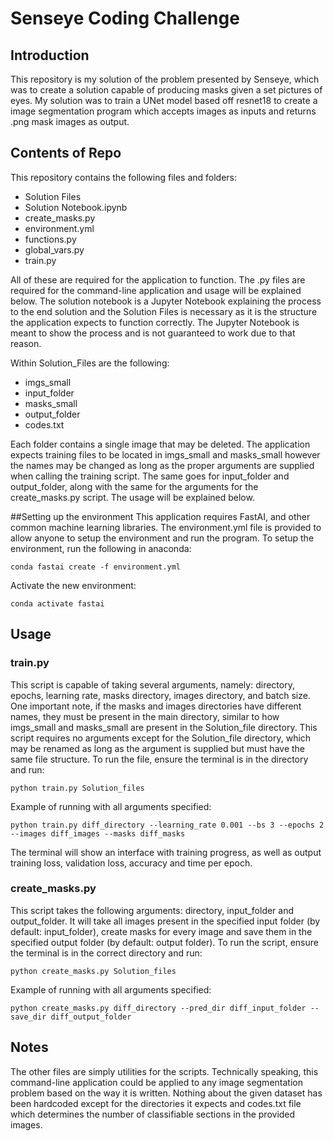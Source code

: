 # Senseye Coding Challenge

## Introduction
This repository is my solution of the problem presented by Senseye, which was to create a solution capable of producing masks given a set pictures of eyes. My solution was to train a UNet model based off resnet18 to create a image segmentation program which accepts images as inputs and returns .png mask images as output. 

## Contents of Repo
This repository contains the following files and folders:
* Solution Files
* Solution Notebook.ipynb
* create_masks.py
* environment.yml
* functions.py
* global_vars.py
* train.py

All of these are required for the application to function. The .py files are required for the command-line application and usage will be explained below. The solution notebook is a Jupyter Notebook explaining the process to the end solution and the Solution Files is necessary as it is the structure the application expects to function correctly. The Jupyter Notebook is meant to show the process and is not guaranteed to work due to that reason.

Within Solution_Files are the following: 
* imgs_small
* input_folder
* masks_small
* output_folder
* codes.txt

Each folder contains a single image that may be deleted. The application expects training files to be located in imgs_small and masks_small however the names may be changed as long as the proper arguments are supplied when calling the training script. The same goes for input_folder and output_folder, along with the same for the arguments for the create_masks.py script. The usage will be explained below.

##Setting up the environment
This application requires FastAI, and other common machine learning libraries. The environment.yml file is provided to allow anyone to setup the environment and run the program. To setup the environment, run the following in anaconda:

```
conda fastai create -f environment.yml
```

Activate the new environment:

```
conda activate fastai
```

## Usage
### train.py
This script is capable of taking several arguments, namely: directory, epochs, learning rate, masks directory, images directory, and batch size. One important note, if the masks and images directories have different names, they must be present in the main directory, similar to how imgs_small and masks_small are present in the Solution_file directory. 
This script requires no arguments except for the Solution_file directory, which may be renamed as long as the argument is supplied but must have the same file structure. To run the file, ensure the terminal is in the directory and run:
```
python train.py Solution_files
```
Example of running with all arguments specified:
```
python train.py diff_directory --learning_rate 0.001 --bs 3 --epochs 2 --images diff_images --masks diff_masks
```
The terminal will show an interface with training progress, as well as output training loss, validation loss, accuracy and time per epoch.

### create_masks.py
This script takes the following arguments: directory, input_folder and output_folder. It will take all images present in the specified input folder (by default: input_folder), create masks for every image and save them in the specified output folder (by default: output folder). To run the script, ensure the terminal is in the correct directory and run:
```
python create_masks.py Solution_files
```
Example of running with all arguments specified:
```
python create_masks.py diff_directory --pred_dir diff_input_folder --save_dir diff_output_folder
```

## Notes
The other files are simply utilities for the scripts. Technically speaking, this command-line application could be applied to any image segmentation problem based on the way it is written. Nothing about the given dataset has been hardcoded except for the directories it expects and codes.txt file which determines the number of classifiable sections in the provided images.
